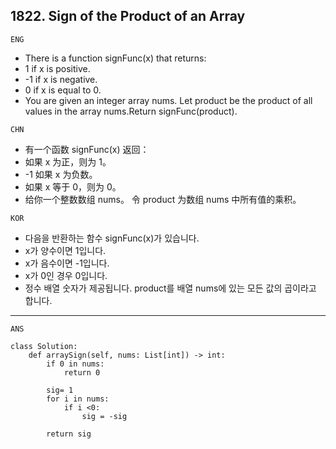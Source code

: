 ## 1822. Sign of the Product of an Array


`ENG`

- There is a function signFunc(x) that returns:
- 1 if x is positive.
- -1 if x is negative.
- 0 if x is equal to 0.
- You are given an integer array nums. Let product be the product of all values in the array nums.Return signFunc(product).

`CHN`
- 有一个函数 signFunc(x) 返回：
- 如果 x 为正，则为 1。
- -1 如果 x 为负数。
- 如果 x 等于 0，则为 0。
- 给你一个整数数组 nums。 令 product 为数组 nums 中所有值的乘积。

`KOR`
- 다음을 반환하는 함수 signFunc(x)가 있습니다.
- x가 양수이면 1입니다.
- x가 음수이면 -1입니다.
- x가 0인 경우 0입니다.
- 정수 배열 숫자가 제공됩니다. product를 배열 nums에 있는 모든 값의 곱이라고 합니다.



---
`ANS`

```python3
class Solution:
    def arraySign(self, nums: List[int]) -> int:
        if 0 in nums:
            return 0
        
        sig= 1
        for i in nums:
            if i <0:
                sig = -sig

        return sig 

``` 
